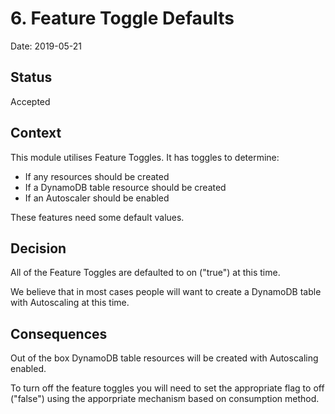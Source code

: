 # 6. Feature Toggle Defaults

Date: 2019-05-21

## Status

Accepted

## Context

This module utilises Feature Toggles. It has toggles to determine:

* If any resources should be created
* If a DynamoDB table resource should be created
* If an Autoscaler should be enabled

These features need some default values.

## Decision

All of the Feature Toggles are defaulted to on ("true") at this time.

We believe that in most cases people will want to create a DynamoDB table with
Autoscaling at this time.

## Consequences

Out of the box DynamoDB table resources will be created with Autoscaling
enabled.

To turn off the feature toggles you will need to set the appropriate flag to
off ("false") using the apporpriate mechanism based on consumption method.
